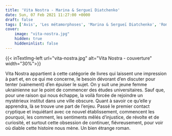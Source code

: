 ```yaml
---
title: 'Vita Nostra - Marina & Sergueï Diatchenko'
date: Sun, 07 Feb 2021 11:27:00 +0000
draft: false
tags: ['Avis', 'Les métamorphoses', 'Marina & Sergueï Diatchenko', 'Roman', 'SFFF', "L'Atalante"]
cover: 
    image: "vita-nostra.jpg"
    hidden: true
    hiddeninlist: false
---
```


{{< inTextImg-left url="vita-nostra.jpg" alt="Vita Nostra - couverture" width="30%">}} 

Vita Nostra appartient à cette catégorie de livres qui laissent une impression à part et, en ce qui me concerne, le besoin dévorant d’en discuter pour tenter (vainement) d’en épuiser le sujet. On y suit une jeune femme ukrainienne sur le point de commencer des études universitaires. Sauf que, pour une raison qui nous échappe, la voilà forcée de rejoindre un mystérieux institut dans une ville obscure. Quant à savoir ce qu’elle y apprendra, là se trouve une part de l’enjeu. Passé le premier contact cryptique et inquiétant avec ce nouvel établissement, commencent les pourquoi, les comment, les sentiments mêlés d’injustice, de révolte et de curiosité, et surtout cette obsession de continuer, fiévreusement, pour voir où diable cette histoire nous mène. Un bien étrange roman.
